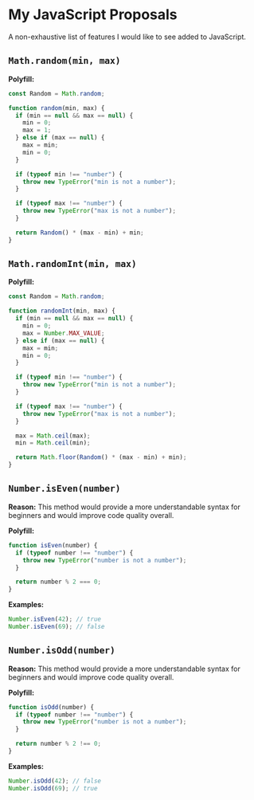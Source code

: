 # My JavaScript Proposals

A non-exhaustive list of features I would like to see added to JavaScript.

## `Math.random(min, max)`

**Polyfill:**

```js
const Random = Math.random;

function random(min, max) {
  if (min == null && max == null) {
    min = 0;
    max = 1;
  } else if (max == null) {
    max = min;
    min = 0;
  }

  if (typeof min !== "number") {
    throw new TypeError("min is not a number");
  }

  if (typeof max !== "number") {
    throw new TypeError("max is not a number");
  }

  return Random() * (max - min) + min;
}
```

## `Math.randomInt(min, max)`

**Polyfill:**

```js
const Random = Math.random;

function randomInt(min, max) {
  if (min == null && max == null) {
    min = 0;
    max = Number.MAX_VALUE;
  } else if (max == null) {
    max = min;
    min = 0;
  }

  if (typeof min !== "number") {
    throw new TypeError("min is not a number");
  }

  if (typeof max !== "number") {
    throw new TypeError("max is not a number");
  }

  max = Math.ceil(max);
  min = Math.ceil(min);

  return Math.floor(Random() * (max - min) + min);
}
```

## `Number.isEven(number)`

**Reason:** This method would provide a more understandable syntax for beginners and would improve code quality overall.

**Polyfill:**

```js
function isEven(number) {
  if (typeof number !== "number") {
    throw new TypeError("number is not a number");
  }

  return number % 2 === 0;
}
```

**Examples:**

```js
Number.isEven(42); // true
Number.isEven(69); // false
```

## `Number.isOdd(number)`

**Reason:** This method would provide a more understandable syntax for beginners and would improve code quality overall.

**Polyfill:**

```js
function isOdd(number) {
  if (typeof number !== "number") {
    throw new TypeError("number is not a number");
  }

  return number % 2 !== 0;
}
```

**Examples:**

```js
Number.isOdd(42); // false
Number.isOdd(69); // true
```
